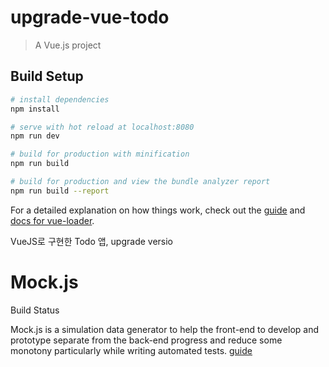 
# upgrade-vue-todo

> A Vue.js project

## Build Setup

``` bash
# install dependencies
npm install

# serve with hot reload at localhost:8080
npm run dev

# build for production with minification
npm run build

# build for production and view the bundle analyzer report
npm run build --report
```

For a detailed explanation on how things work, check out the [guide](http://vuejs-templates.github.io/webpack/) and [docs for vue-loader](http://vuejs.github.io/vue-loader).

VueJS로 구현한 Todo 앱, upgrade versio

# Mock.js

> 
Build Status

Mock.js is a simulation data generator to help the front-end to develop and prototype separate from the back-end progress and reduce some monotony particularly while writing automated tests.
[guide](https://github.com/nuysoft/Mock)
